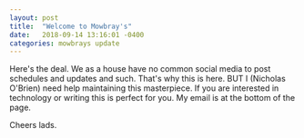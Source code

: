 ```yaml
---
layout: post
title:  "Welcome to Mowbray's"
date:   2018-09-14 13:16:01 -0400
categories: mowbrays update
---
```


Here's the deal. We as a house have no common social media to post schedules and updates and such. That's why this is here. BUT I (Nicholas O'Brien) need help maintaining this masterpiece. If you are interested in technology or writing this is perfect for you. My email is at the bottom of the page. 

Cheers lads. 
